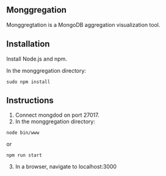 ## Monggregation

Monggregtation is a MongoDB aggregation visualization tool.

## Installation

Install Node.js and npm.

In the monggregation directory:
```
sudo npm install
```

## Instructions

1. Connect mongdod on port 27017.
2. In the monggregation directory:
```
node bin/www
```
or
```
npm run start
```
3. In a browser, navigate to localhost:3000
